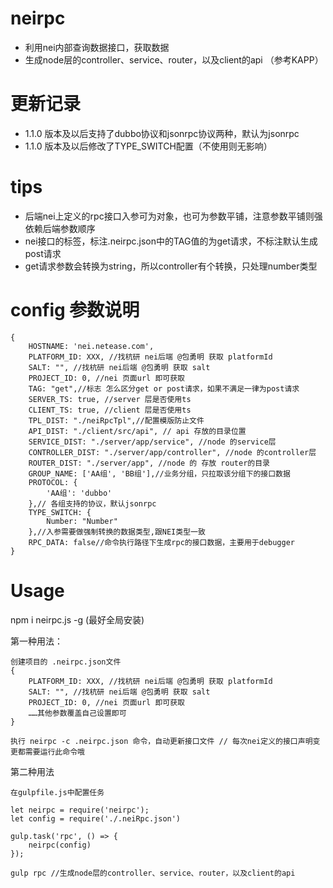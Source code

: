 # neirpc

- 利用nei内部查询数据接口，获取数据
- 生成node层的controller、service、router，以及client的api
（参考KAPP）

# 更新记录
- 1.1.0 版本及以后支持了dubbo协议和jsonrpc协议两种，默认为jsonrpc
- 1.1.0 版本及以后修改了TYPE_SWITCH配置（不使用则无影响）
# tips
- 后端nei上定义的rpc接口入参可为对象，也可为参数平铺，注意参数平铺则强依赖后端参数顺序
- nei接口的标签，标注.neirpc.json中的TAG值的为get请求，不标注默认生成post请求
- get请求参数会转换为string，所以controller有个转换，只处理number类型

# config 参数说明


```
{
    HOSTNAME: 'nei.netease.com',
    PLATFORM_ID: XXX, //找杭研 nei后端 @包勇明 获取 platformId 
    SALT: "", //找杭研 nei后端 @包勇明 获取 salt 
    PROJECT_ID: 0, //nei 页面url 即可获取
    TAG: "get",//标志 怎么区分get or post请求，如果不满足一律为post请求
    SERVER_TS: true, //server 层是否使用ts
    CLIENT_TS: true, //client 层是否使用ts
    TPL_DIST: "./neiRpcTpl",//配置模版防止文件
    API_DIST: "./client/src/api", // api 存放的目录位置
    SERVICE_DIST: "./server/app/service", //node 的service层
    CONTROLLER_DIST: "./server/app/controller", //node 的controller层
    ROUTER_DIST: "./server/app", //node 的 存放 router的目录
    GROUP_NAME: ['AA组', 'BB组'],//业务分组，只拉取该分组下的接口数据
    PROTOCOL: {
        'AA组': 'dubbo'
    },// 各组支持的协议，默认jsonrpc
    TYPE_SWITCH: {
        Number: "Number"
    },//入参需要做强制转换的数据类型,跟NEI类型一致
    RPC_DATA: false//命令执行路径下生成rpc的接口数据，主要用于debugger
}
```



# Usage

npm i neirpc.js -g (最好全局安装)

第一种用法：

```
创建项目的 .neirpc.json文件
{
    PLATFORM_ID: XXX, //找杭研 nei后端 @包勇明 获取 platformId 
    SALT: "", //找杭研 nei后端 @包勇明 获取 salt 
    PROJECT_ID: 0, //nei 页面url 即可获取
    ……其他参数覆盖自己设置即可
}

执行 neirpc -c .neirpc.json 命令，自动更新接口文件 // 每次nei定义的接口声明变更都需要运行此命令哦
```


第二种用法
```
在gulpfile.js中配置任务

let neirpc = require('neirpc');
let config = require('./.neiRpc.json')

gulp.task('rpc', () => {
    neirpc(config)
});

gulp rpc //生成node层的controller、service、router，以及client的api
```
